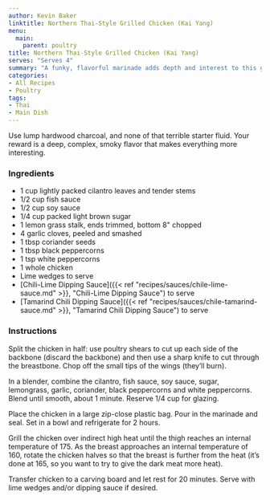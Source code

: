```yaml
---
author: Kevin Baker
linktitle: Northern Thai-Style Grilled Chicken (Kai Yang)
menu:
  main:
    parent: poultry
title: Northern Thai-Style Grilled Chicken (Kai Yang)
serves: "Serves 4"
summary: "A funky, flavorful marinade adds depth and interest to this grilled chicken, which is delicious with Chili-Lime Dipping Sauce and/or Tamarind Chili Dipping Sauce. If you’re going to grill, do it over charcoal!"
categories:
- All Recipes
- Poultry
tags:
- Thai
- Main Dish
---
```

Use lump hardwood charcoal, and none of that terrible starter fluid. Your reward is a deep, complex, smoky flavor that makes everything more interesting.

### Ingredients

<div class="ingredient-list">
  
* 1 cup lightly packed cilantro leaves and tender stems  
* 1/2 cup fish sauce  
* 1/2 cup soy sauce  
* 1/4 cup packed light brown sugar  
* 1 lemon grass stalk, ends trimmed, bottom 8" chopped  
* 4 garlic cloves, peeled and smashed  
* 1 tbsp coriander seeds  
* 1 tbsp black peppercorns   
* 1 tsp white peppercorns  
* 1 whole chicken  
* Lime wedges to serve  
* [Chili-Lime Dipping Sauce]({{< ref "recipes/sauces/chile-lime-sauce.md" >}}, "Chili-Lime Dipping Sauce") to serve
* [Tamarind Chili Dipping Sauce]({{< ref "recipes/sauces/chile-tamarind-sauce.md" >}}, "Tamarind Chili Dipping Sauce") to serve

</div>

### Instructions
Split the chicken in half: use poultry shears to cut up each side of the backbone (discard the backbone) and then use a sharp knife to cut through the breastbone.  Chop off the small tips of the wings (they’ll burn).

In a blender, combine the cilantro, fish sauce, soy sauce, sugar, lemongrass, garlic, coriander, black peppercorns and white peppercorns. Blend until smooth, about 1 minute. Reserve 1/4 cup for glazing. 

Place the chicken in a large zip-close plastic bag. Pour in the marinade and seal. Set in a bowl and refrigerate for 2 hours. 

Grill the chicken over indirect high heat until the thigh reaches an internal temperature of 175. As the breast approaches an internal temperature of 160, rotate the chicken halves so that the breast is further from the heat (it’s done at 165, so you want to try to give the dark meat more heat).

Transfer chicken to a carving board and let rest for 20 minutes. Serve with lime wedges and/or dipping sauce if desired. 